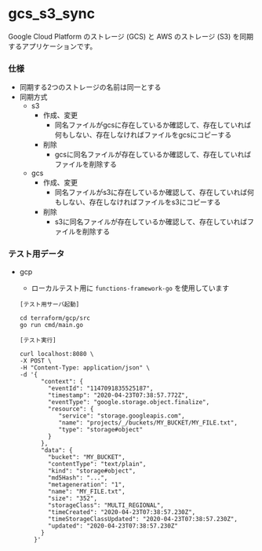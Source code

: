 # gcs_s3_sync

Google Cloud Platform のストレージ (GCS) と AWS のストレージ (S3) を同期するアプリケーションです。

### 仕様

- 同期する2つのストレージの名前は同一とする
- 同期方式
    - s3
        - 作成、変更
            - 同名ファイルがgcsに存在しているか確認して、存在していれば何もしない、存在しなければファイルをgcsにコピーする
        - 削除
            - gcsに同名ファイルが存在しているか確認して、存在していればファイルを削除する
    - gcs
        - 作成、変更
            - 同名ファイルがs3に存在しているか確認して、存在していれば何もしない、存在しなければファイルをs3にコピーする
        - 削除
            - s3に同名ファイルが存在しているか確認して、存在していればファイルを削除する

### テスト用データ

- gcp
    - ローカルテスト用に `functions-framework-go` を使用しています

    ```
    [テスト用サーバ起動]

    cd terraform/gcp/src
    go run cmd/main.go
    ```

    ```
    [テスト実行]

    curl localhost:8080 \
    -X POST \
    -H "Content-Type: application/json" \
    -d '{
          "context": {
            "eventId": "1147091835525187",
            "timestamp": "2020-04-23T07:38:57.772Z",
            "eventType": "google.storage.object.finalize",
            "resource": {
               "service": "storage.googleapis.com",
               "name": "projects/_/buckets/MY_BUCKET/MY_FILE.txt",
               "type": "storage#object"
            }
          },
          "data": {
            "bucket": "MY_BUCKET",
            "contentType": "text/plain",
            "kind": "storage#object",
            "md5Hash": "...",
            "metageneration": "1",
            "name": "MY_FILE.txt",
            "size": "352",
            "storageClass": "MULTI_REGIONAL",
            "timeCreated": "2020-04-23T07:38:57.230Z",
            "timeStorageClassUpdated": "2020-04-23T07:38:57.230Z",
            "updated": "2020-04-23T07:38:57.230Z"
          }
        }'
    ```
